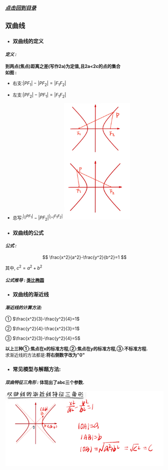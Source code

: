 ### [*点击回到目录*](./目录.md) 
## 双曲线
- ### 双曲线的定义

#### ***定义 :***

 **到两点(焦点)距离之差(写作2a)为定值,且2a<2c的点的集合**   
 **如图 :**   
 - 右支:$|PF_1|-|PF_2|=|F_1F_2|$ 
 - 左支:$|PF_2|-|PF_1|=|F_1F_2|$ 
 - 总写:$^|_||PF_1|-|PF_2|^|_|=|F_1F_2|$ 
 ![如果你看到此提示,说明图片未加载成功,请检查网络/下载查看本项目.](../imgs/shuangqu001.png)   
      
- ### 双曲线的公式

#### ***公式 :*** 

$$
\frac{x^2}{a^2}-\frac{y^2}{b^2}=1
$$

其中, $c^2=a^2+b^2$

#### ***公式推导 :***    [类比椭圆](./椭圆.md/#公式推导)    

- ### 双曲线的渐近线

#### ***渐近线的计算方法:***    
① $\frac{x^2}{3}-\frac{y^2}{4}=1$

② $\frac{y^2}{4}-\frac{x^2}{3}=1$   

③ $\frac{x^2}{3}-\frac{y^2}{4}=5$

**以上三种①:焦点在x的标准方程,②:焦点在y的标准方程,③:不标准方程.**   
求渐近线的方法都是:**将右侧数字改为"0"**

- ### 常见模型与解题方法:

#### ***双曲特征三角形 :*** **体现出了abc三个参数.**
 ![如果你看到此提示,说明图片未加载成功,请检查网络/下载查看本项目.](../imgs/shuangqu002.png) 
